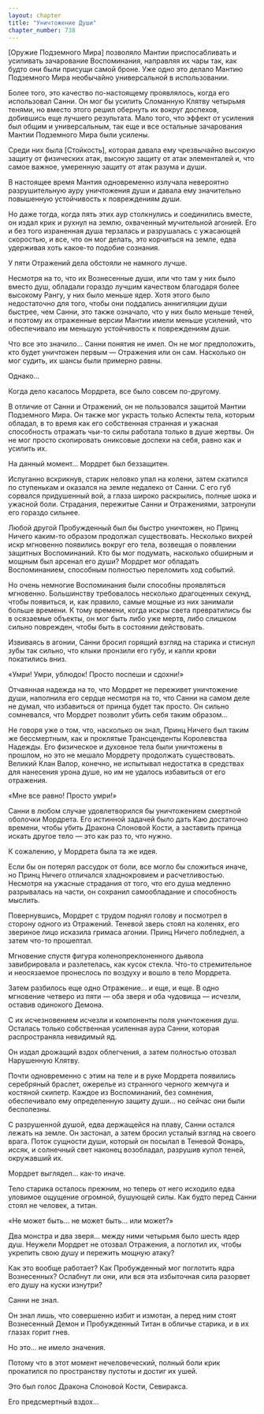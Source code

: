 ```yaml
---
layout: chapter
title: "Уничтожение Души"
chapter_number: 738
---
```


[Оружие Подземного Мира] позволяло Мантии приспосабливать и усиливать зачарование Воспоминания, направляя их чары так, как будто они были присущи самой броне. Уже одно это делало Мантию Подземного Мира необычайно универсальной в использовании.

Более того, это качество по-настоящему проявлялось, когда его использовал Санни. Он мог бы усилить Сломанную Клятву четырьмя тенями, но вместо этого решил обернуть их вокруг доспехов, добившись еще лучшего результата. Мало того, что эффект от усиления был общим и универсальным, так еще и все остальные зачарования Мантии Подземного Мира были усилены.

Среди них была [Стойкость], которая давала ему чрезвычайно высокую защиту от физических атак, высокую защиту от атак элементалей и, что самое важное, умеренную защиту от атак разума и души.

В настоящее время Мантия одновременно излучала невероятно разрушительную ауру уничтожения души и давала ему значительно повышенную устойчивость к повреждениям души.

Но даже тогда, когда пять этих аур столкнулись и соединились вместе, он издал крик и рухнул на землю, охваченный мучительной агонией. Его и без того израненная душа терзалась и разрушалась с ужасающей скоростью, и все, что он мог делать, это корчиться на земле, едва удерживая хоть какое-то подобие сознания.

У пяти Отражений дела обстояли не намного лучше.

Несмотря на то, что их Вознесенные души, или что там у них было вместо душ, обладали гораздо лучшим качеством благодаря более высокому Рангу, у них было меньше ядер. Хотя этого было недостаточно для того, чтобы они поддались аннигиляции души быстрее, чем Санни, это также означало, что у них было меньше теней, и поэтому их отраженные версии Мантии имели меньше усилений, что обеспечивало им меньшую устойчивость к повреждениям души.

Что все это значило... Санни понятия не имел. Он не мог предположить, кто будет уничтожен первым — Отражения или он сам. Насколько он мог судить, их шансы были примерно равны.

Однако...

Когда дело касалось Мордрета, все было совсем по-другому.

В отличие от Санни и Отражений, он не пользовался защитой Мантии Подземного Мира. Он также мог украсть только Аспекты тела, которым обладал, в то время как его собственная странная и ужасная способность отражать чьи-то силы работала только в душе жертвы. Он не мог просто скопировать ониксовые доспехи на себя, равно как и усилить их.

На данный момент... Мордрет был беззащитен.

Испуганно вскрикнув, старик неловко упал на колени, затем скатился по ступенькам и оказался на земле недалеко от Санни. С его губ сорвался придушенный вой, а глаза широко раскрылись, полные шока и ужасной боли. Страдания, пережитые Санни и Отражениями, затронули его гораздо сильнее.

Любой другой Пробужденный был бы быстро уничтожен, но Принц Ничего каким-то образом продолжал существовать. Несколько вихрей искр мгновенно появились вокруг его тела, возвещая о появлении защитных Воспоминаний. Кто бы мог подумать, насколько обширным и мощным был арсенал его души? Мордрет мог обладать Воспоминанием, способным полностью переломить ход событий.

Но очень немногие Воспоминания были способны проявляться мгновенно. Большинству требовалось несколько драгоценных секунд, чтобы появиться, и, как правило, самые мощные из них занимали больше времени. К тому времени, когда искры света превратились бы в осязаемые объекты, он мог быть либо уже мертв, либо слишком сильно поврежден, чтобы быть в состоянии действовать.

Извиваясь в агонии, Санни бросил горящий взгляд на старика и стиснул зубы так сильно, что клыки пронзили его губу, и капли крови покатились вниз.

«Умри! Умри, ублюдок! Просто поспеши и сдохни!»

Отчаянная надежда на то, что Мордрет не переживет уничтожение души, наполнила его сердце несмотря на то, что Санни на самом деле не думал, что избавиться от принца будет так просто. Он сильно сомневался, что Мордрет позволит убить себя таким образом...

Не говоря уже о том, что, насколько он знал, Принц Ничего был таким же бессмертным, как и проклятые Трансценденты Королевства Надежды. Его физическое и духовное тела были уничтожены в прошлом, но это не мешало Мордрету продолжать существовать. Великий Клан Валор, конечно, не испытывал недостатка в средствах для нанесения урона душе, но им не удалось избавиться от его отражения.

«Мне все равно! Просто умри!»

Санни в любом случае удовлетворился бы уничтожением смертной оболочки Мордрета. Его истинной задачей было дать Каю достаточно времени, чтобы убить Дракона Слоновой Кости, а заставить принца искать другое тело — это как раз то, что нужно.

К сожалению, у Мордрета была та же идея.

Если бы он потерял рассудок от боли, все могло бы сложиться иначе, но Принц Ничего отличался хладнокровием и расчетливостью. Несмотря на ужасные страдания от того, что его душа медленно разрывалась на части, он сохранил самообладание и способность мыслить.

Повернувшись, Мордрет с трудом поднял голову и посмотрел в сторону одного из Отражений. Теневой зверь стоял на коленях, его звериное лицо исказила гримаса агонии. Принц Ничего побледнел, а затем что-то прошептал.

Мгновение спустя фигура коленопреклоненного дьявола завибрировала и разлетелась, как кусок стекла. Что-то стремительное и неосязаемое пронеслось по воздуху и вошло в тело Мордрета.

Затем разбилось еще одно Отражение... и еще, и еще. В одно мгновение четверо из пяти — оба зверя и оба чудовища — исчезли, оставив одинокого Демона.

С их исчезновением исчезли и компоненты поля уничтожения душ. Осталась только собственная усиленная аура Санни, которая распространяла невидимый яд.

Он издал дрожащий вздох облегчения, а затем полностью отозвал Нарушенную Клятву.

Почти одновременно с этим на теле и в руке Мордрета появились серебряный браслет, ожерелье из странного черного жемчуга и костяной скипетр. Каждое из Воспоминаний, без сомнения, обеспечивало ему определенную защиту души... но сейчас они были бесполезны.

С разрушенной душой, едва держащейся на плаву, Санни остался лежать на земле. Он застонал, а затем бросил усталый взгляд на своего врага. Поток сущности души, который он посылал в Теневой Фонарь, иссяк, и солнечный свет наконец возобладал, разрушив купол теней, окружавший их.

Мордрет выглядел... как-то иначе.

Тело старика осталось прежним, но теперь от него исходило едва уловимое ощущение огромной, бушующей силы. Как будто перед Санни стоял не человек, а титан.

«Не может быть... не может быть... или может?»

Два монстра и два зверя... между ними четырьмя было шесть ядер душ. Неужели Мордрет не отозвал Отражения, а поглотил их, чтобы укрепить свою душу и пережить мощную атаку?

Как это вообще работает? Как Пробужденный мог поглотить ядра Вознесенных? Ослабнут ли они, или вся эта избыточная сила разорвет его душу на куски изнутри?

Санни не знал.

Он знал лишь, что совершенно избит и измотан, а перед ним стоят Вознесенный Демон и Пробужденный Титан в обличье старика, и в их глазах горит гнев.

Но это... не имело значения.

Потому что в этот момент нечеловеческий, полный боли крик прокатился по пространству пустоты и достиг их ушей.

Это был голос Дракона Слоновой Кости, Севиракса.

Его предсмертный вздох...